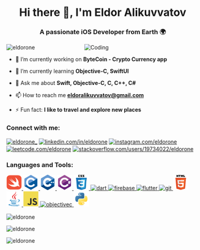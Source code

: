 <h1 align="center">Hi there 🙂, I'm Eldor Alikuvvatov</h1>
<h3 align="center">A passionate iOS Developer from Earth 🌍</h3>
<img align="right" alt="Coding" width="300" src="https://user-images.githubusercontent.com/62322907/109534565-79863180-7ae1-11eb-97a9-3c7b68163b14.gif">

<p align="left"> <img src="https://komarev.com/ghpvc/?username=eldorone&label=Profile%20views&color=0e75b6&style=flat" alt="eldorone" /> </p>



- 🔭 I’m currently working on **ByteCoin - Crypto Currency app**

- 🌱 I’m currently learning **Objective-C, SwiftUI**

- 💬 Ask me about **Swift, Objective-C, C, C++, C#**

- 📫 How to reach me **eldoralikuvvatov@gmail.com**

- ⚡ Fun fact: **I like to travel and explore new places**

<h3 align="left">Connect with me:</h3>
<p align="left">
<a href="https://twitter.com/eldorone_" target="blank"><img align="center" src="https://raw.githubusercontent.com/rahuldkjain/github-profile-readme-generator/master/src/images/icons/Social/twitter.svg" alt="eldorone_" height="30" width="40" /></a>
<a href="https://linkedin.com/in/eldorone" target="blank"><img align="center" src="https://raw.githubusercontent.com/rahuldkjain/github-profile-readme-generator/master/src/images/icons/Social/linked-in-alt.svg" alt="linkedin.com/in/eldorone" height="30" width="40" /></a>
<a href="https://instagram.com/eldorone" target="blank"><img align="center" src="https://raw.githubusercontent.com/rahuldkjain/github-profile-readme-generator/master/src/images/icons/Social/instagram.svg" alt="instagram.com/eldorone" height="30" width="40" /></a>
<a href="https://www.leetcode.com/eldorone" target="blank"><img align="center" src="https://raw.githubusercontent.com/rahuldkjain/github-profile-readme-generator/master/src/images/icons/Social/leet-code.svg" alt="leetcode.com/eldorone" height="30" width="40" /></a>
<a href="https://stackoverflow.com/users/19734022/eldorone" target="blank"><img align="center" src="https://raw.githubusercontent.com/rahuldkjain/github-profile-readme-generator/master/src/images/icons/Social/stack-overflow.svg" alt="stackoverflow.com/users/19734022/eldorone" height="30" width="40" /></a>
</p>


<h3 align="left">Languages and Tools:</h3>
<p align="left"> <a href="https://developer.apple.com/swift/" target="_blank" rel="noreferrer"> <img src="https://raw.githubusercontent.com/devicons/devicon/master/icons/swift/swift-original.svg" alt="swift" width="40" height="40"/> </a> <a href="https://www.cprogramming.com/" target="_blank" rel="noreferrer"> <img src="https://raw.githubusercontent.com/devicons/devicon/master/icons/c/c-original.svg" alt="c" width="40" height="40"/> </a> <a href="https://www.w3schools.com/cpp/" target="_blank" rel="noreferrer"> <img src="https://raw.githubusercontent.com/devicons/devicon/master/icons/cplusplus/cplusplus-original.svg" alt="cplusplus" width="40" height="40"/> </a> <a href="https://www.w3schools.com/cs/" target="_blank" rel="noreferrer"> <img src="https://raw.githubusercontent.com/devicons/devicon/master/icons/csharp/csharp-original.svg" alt="csharp" width="40" height="40"/> </a> <a href="https://www.w3schools.com/css/" target="_blank" rel="noreferrer"> <img src="https://raw.githubusercontent.com/devicons/devicon/master/icons/css3/css3-original-wordmark.svg" alt="css3" width="40" height="40"/> </a> <a href="https://dart.dev" target="_blank" rel="noreferrer"> <img src="https://www.vectorlogo.zone/logos/dartlang/dartlang-icon.svg" alt="dart" width="40" height="40"/> </a> <a href="https://firebase.google.com/" target="_blank" rel="noreferrer"> <img src="https://www.vectorlogo.zone/logos/firebase/firebase-icon.svg" alt="firebase" width="40" height="40"/> </a> <a href="https://flutter.dev" target="_blank" rel="noreferrer"> <img src="https://www.vectorlogo.zone/logos/flutterio/flutterio-icon.svg" alt="flutter" width="40" height="40"/> </a> <a href="https://git-scm.com/" target="_blank" rel="noreferrer"> <img src="https://www.vectorlogo.zone/logos/git-scm/git-scm-icon.svg" alt="git" width="40" height="40"/> </a> <a href="https://www.w3.org/html/" target="_blank" rel="noreferrer"> <img src="https://raw.githubusercontent.com/devicons/devicon/master/icons/html5/html5-original-wordmark.svg" alt="html5" width="40" height="40"/> </a> <a href="https://www.java.com" target="_blank" rel="noreferrer"> <img src="https://raw.githubusercontent.com/devicons/devicon/master/icons/java/java-original.svg" alt="java" width="40" height="40"/> </a> <a href="https://developer.mozilla.org/en-US/docs/Web/JavaScript" target="_blank" rel="noreferrer"> <img src="https://raw.githubusercontent.com/devicons/devicon/master/icons/javascript/javascript-original.svg" alt="javascript" width="40" height="40"/> </a> <a href="https://developer.apple.com/library/archive/documentation/Cocoa/Conceptual/ProgrammingWithObjectiveC/Introduction/Introduction.html" target="_blank" rel="noreferrer"> <img src="https://www.vectorlogo.zone/logos/apple_objectivec/apple_objectivec-icon.svg" alt="objectivec" width="40" height="40"/> </a> <a href="https://www.python.org" target="_blank" rel="noreferrer"> <img src="https://raw.githubusercontent.com/devicons/devicon/master/icons/python/python-original.svg" alt="python" width="40" height="40"/> </a> </p>

<p><img align="center" src="https://github-readme-stats.vercel.app/api/top-langs?username=eldorone&theme=gotham&show_icons=true&locale=en&layout=compact" alt="eldorone" /></p>
<p>&nbsp;<img align="left" src="https://github-readme-stats.vercel.app/api?username=eldorone&theme=gotham&show_icons=true&locale=en" alt="eldorone" /></p>

<p><img align="left" src="https://github-readme-streak-stats.herokuapp.com/?user=eldorone&theme=gotham&" alt="eldorone" /></p>

